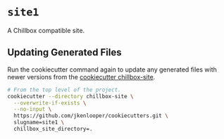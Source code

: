 # `site1`

A Chillbox compatible site.

## Updating Generated Files

Run the cookiecutter command again to update any generated files with newer
versions from the [cookiecutter chillbox-site](https://github.com/jkenlooper/cookiecutters).

```bash
# From the top level of the project.
cookiecutter --directory chillbox-site \
  --overwrite-if-exists \
  --no-input \
  https://github.com/jkenlooper/cookiecutters.git \
  slugname=site1 \
  chillbox_site_directory=.
```
